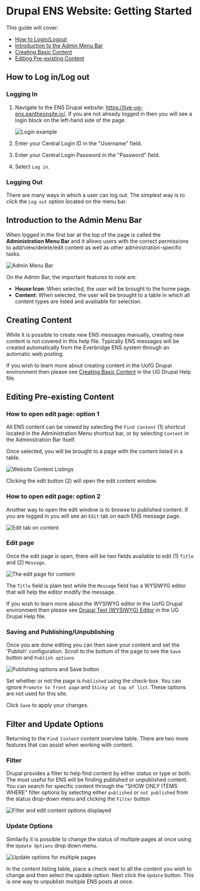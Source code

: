 # Drupal ENS Website: Getting Started

This guide will cover:

* [How to Login/Logout](ens_getting_started.md#how-to-log-inlog-out)
* [Introduction to the Admin Menu Bar](ens_getting_started.md#introduction-to-the-admin-menu-bar)
* [Creating Basic Content](ens_getting_started.md#creating-content)
* [Editing Pre-existing Content](ens_getting_started.md#editing-pre-existing-content)

## How to Log in/Log out
### Logging In
1. Navigate to the ENS Drupal website: https://live-ug-ens.pantheonsite.io/. If you are not already logged in then you will see a login block on the left-hand side of the page.

    ![Login example](img/ug-ens_login-block.png)

2. Enter your Central Login ID in the "Username" field.
3. Enter your Central Login Password in the "Password" field.
4. Select `Log in`.

### Logging Out

There are many ways in which a user can log out. The simplest way is to click the `Log out` option located on the menu bar.

## Introduction to the Admin Menu Bar
When logged in the first bar at the top of the page is called the **Administration Menu Bar** and it allows users with the correct permissions to add/view/delete/edit content as well as other administration-specific tasks.

![Admin Menu Bar](img/ug-ens_admin-menu-bar.png)

On the Admin Bar, the important features to note are:

* **House Icon**: When selected, the user will be brought to the home page.
* **Content**: When selected, the user will be brought to a table in which all content types are listed and availiable for selection.

## Creating Content

While it is possible to create new ENS messages manually, creating new content is not covered in this help file. Typically ENS messages will be created automatically from the Everbridge ENS system through an automatic web posting.

If you wish to learn more about creating content in the UofG Drupal environment then please see [Creating Basic Content](../basicbeginner.md#creating-basic-content) in the UG Drupal Help file.

## Editing Pre-existing Content

### How to open edit page: option 1

All ENS content can be viewed by selecting the `Find Content` (1) shortcut located in the Administration Menu shortcut bar, or by selecting `Content` in the Administration Bar itself.

Once selected, you will be brought to a page with the content listed in a table.

![Website Content Listings](img/ug-ens_edit-content.png)

Clicking the edit button (2) will open the edit content window.

### How to open edit page: option 2

Another way to open the edit window is to browse to published content. If you are logged in you will see an `Edit` tab on each ENS message page.

![Edit tab on content](img/ug-ens_edit-content-alt.png)

### Edit page

Once the edit page is open, there will be two fields available to edit (1) `Title` and (2) `Message`.

![The edit page for content](img/ug-ens_edit-window.png)

The `Title` field is plain text while the `Message` field has a WYSIWYG editor that will help the editor modify the message.

If you wish to learn more about the WYSIWYG editor in the UofG Drupal environment then please see [Drupal Text (WYSIWYG) Editor](../wysiwyg-editor.md
) in the UG Drupal Help file.

### Saving and Publishing/Unpublishing

Once you are done editing you can then save your content and set the 'Publish' configuration. Scroll to the bottom of the page to see the `Save` button and `Publish options`

![Publishing options and Save button](img/ug-ens_publish-and-save.png)

Set whether or not the page is `Published` using the check-box. You can ignore `Promote to front page` and `Sticky at top of list`. These options are not used for this site.

Click `Save` to apply your changes.

## Filter and Update Options

Returning to the `Find Content` content overview table. There are two more features that can assist when working with content.

### Filter

Drupal provides a filter to help find content by either status or type or both. The most useful for ENS will be finding published or unpublished content. You can search for specific content through the "SHOW ONLY ITEMS WHERE" filter options by selecting either `published` or `not published` from the status drop-down menu and clicking the `Filter` button

![Filter and edit content options displayed](img/ug-ens_filter-content.png)

### Update Options

Similarily it is possible to change the status of multiple pages at once using the `Update Options` drop down menu.

![Update options for multiple pages](img/ug-ens_update_options.png)

In the content listing table, place a check next to all the content you wish to change and then select the update option. Next click the `Update` button. This is one way to unpublish multiple ENS posts at once.
